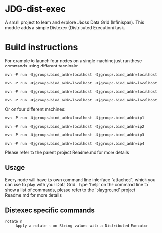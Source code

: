 JDG-dist-exec
==============

A small project to learn and explore Jboss Data Grid (Infinispan).
This module adds a simple Distexec (Distributed Execution) task.

Build instructions
==================

For example to launch four nodes on a single machine just run these commands using different terminals:

```shell
mvn -P run -Djgroups.bind_addr=localhost -Djgroups.bind_addr=localhost

mvn -P run -Djgroups.bind_addr=localhost -Djgroups.bind_addr=localhost

mvn -P run -Djgroups.bind_addr=localhost -Djgroups.bind_addr=localhost

mvn -P run -Djgroups.bind_addr=localhost -Djgroups.bind_addr=localhost
```

Or on four different machines:

```shell
mvn -P run -Djgroups.bind_addr=localhost -Djgroups.bind_addr=ip1

mvn -P run -Djgroups.bind_addr=localhost -Djgroups.bind_addr=ip2

mvn -P run -Djgroups.bind_addr=localhost -Djgroups.bind_addr=ip3

mvn -P run -Djgroups.bind_addr=localhost -Djgroups.bind_addr=ip4
```

Please refer to the parent project Readme.md for more details

Usage
-----

Every node will have its own command line interface "attached", which you can use to play with your Data Grid.
Type 'help' on the command line to show a list of commands, please refer to the 'playground' project Readme.md for more details

Distexec specific commands
--------------------------

```shell
rotate n
     Apply a rotate n on String values with a Distributed Executor
```
